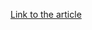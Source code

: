 [Link to the article](https://www.hexacorn.com/blog/2024/10/19/advpack-dll-and-ieadvpack-dll-logging-capability/)

